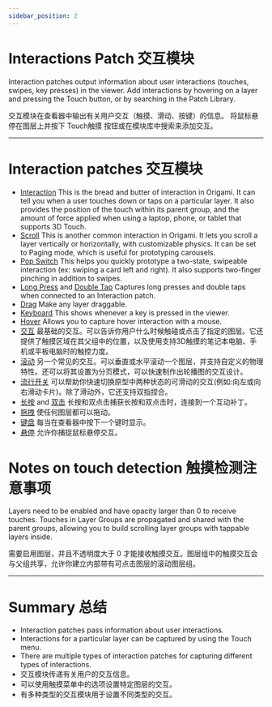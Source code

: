 ```yaml
---
sidebar_position: 2
---
```


# Interactions Patch 交互模块

Interaction patches output information about user interactions (touches, swipes, key presses) in the viewer. Add interactions by hovering on a layer and pressing the Touch button, or by searching in the Patch Library.

交互模块在查看器中输出有关用户交互（触摸、滑动、按键）的信息。 将鼠标悬停在图层上并按下 Touch触摸 按钮或在模块库中搜索来添加交互。

------

# Interaction patches 交互模块

- [Interaction](./../Interaction/Interaction.md) This is the bread and butter of interaction in Origami. It can tell you when a user touches down or taps on a particular layer. It also provides the position of the touch within its parent group, and the amount of force applied when using a laptop, phone, or tablet that supports 3D Touch.
- [Scroll](./../Interaction/Scroll.md)  This is another common interaction in Origami. It lets you scroll a layer vertically or horizontally, with customizable physics. It can be set to Paging mode, which is useful for prototyping carousels.
- [Pop Switch](./../Interaction/Pop%20Switch.md)  This helps you quickly prototype a two-state, swipeable interaction (ex: swiping a card left and right). It also supports two-finger pinching in addition to swipes.
- [Long Press](./../Interaction/Long%20Press.md) and [Double Tap](./../Interaction/Double%20Tap.md) Captures long presses and double taps when connected to an Interaction patch.
- [Drag](./../Interaction/Drag.md)  Make any layer draggable.
- [Keyboard](./../Interaction/Keyboard.md) This shows whenever a key is pressed in the viewer.
- [Hover](./../Interaction/Hover.md)  Allows you to capture hover interaction with a mouse.
- [交互](./../Interaction/Interaction.md) 最基础的交互。可以告诉你用户什么时候触碰或点击了指定的图层。它还提供了触摸区域在其父组中的位置，以及使用支持3D触摸的笔记本电脑、手机或平板电脑时的触控力度。
- [滚动](./../Interaction/Scroll.md)  另一个常见的交互。可以垂直或水平滚动一个图层，并支持自定义的物理特性。还可以将其设置为分页模式，可以快速制作出轮播图的交互设计。
- [流行开关](./../Interaction/Pop%20Switch.md)   可以帮助你快速切换原型中两种状态的可滑动的交互(例如:向左或向右滑动卡片)。除了滑动外，它还支持双指捏合。
- [长按](./../Interaction/Long%20Press.md)  and [双击](./../Interaction/Double%20Tap.md)  长按和双点击捕获长按和双点击时，连接到一个互动补丁。
- [拖拽](./../Interaction/Double%20Tap.md)  使任何图层都可以拖动。
- [键盘](./../Interaction/Keyboard.md)   每当在查看器中按下一个键时显示。
- [悬停](./../Interaction/Hover.md)  允许你捕捉鼠标悬停交互。

# Notes on touch detection 触摸检测注意事项

Layers need to be enabled and have opacity larger than 0 to receive touches. Touches in Layer Groups are propagated and shared with the parent groups, allowing you to build scrolling layer groups with tappable layers inside.

需要启用图层，并且不透明度大于 0 才能接收触摸交互。图层组中的触摸交互会与父组共享，允许你建立内部带有可点击图层的滚动图层组。

------

# Summary 总结

- Interaction patches pass information about user interactions.
- Interactions for a particular layer can be captured by using the Touch menu.
- There are multiple types of interaction patches for capturing different types of interactions.
- 交互模块传递有关用户的交互信息。
- 可以使用触摸菜单中的选项设置特定图层的交互。
- 有多种类型的交互模块用于设置不同类型的交互。
